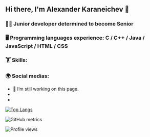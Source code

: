 ## Hi there, I'm Alexander Karaneichev 👋

### 🤹🏼 Junior developer determined to become Senior
### 🖥 Programming languages experience: C / C++ / Java / JavaScript / HTML / CSS
### 🏋 Skills:
### 🌍 Social medias:

* 🔭 I’m still working on this page. 
* 
*

[![Top Langs](https://github-readme-stats.vercel.app/api/top-langs/?username=rythm-net)](https://github.com/anuraghazra/github-readme-stats)

![GitHub metrics](https://metrics.lecoq.io/rythm-net)

![Profile views](https://gpvc.arturio.dev/rythm-net)  
